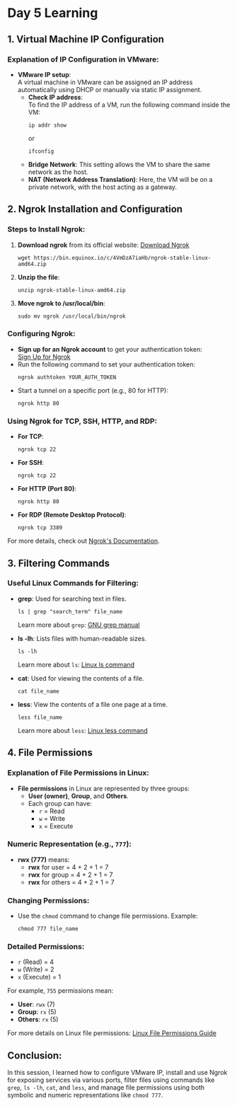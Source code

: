 # Day 5 Learning

## 1. Virtual Machine IP Configuration

### Explanation of IP Configuration in VMware:

- **VMware IP setup**:  
  A virtual machine in VMware can be assigned an IP address automatically using DHCP or manually via static IP assignment.
  - **Check IP address**:  
    To find the IP address of a VM, run the following command inside the VM:
    ```
    ip addr show
    ```
    or
    ```
    ifconfig
    ```
  - **Bridge Network**: This setting allows the VM to share the same network as the host.
  - **NAT (Network Address Translation)**: Here, the VM will be on a private network, with the host acting as a gateway.

## 2. Ngrok Installation and Configuration

### Steps to Install Ngrok:

1. **Download ngrok** from its official website:
    [Download Ngrok](https://ngrok.com/download)
    ```
    wget https://bin.equinox.io/c/4VmDzA7iaHb/ngrok-stable-linux-amd64.zip
    ```
2. **Unzip the file**:
    ```
    unzip ngrok-stable-linux-amd64.zip
    ```
3. **Move ngrok to /usr/local/bin**:
    ```
    sudo mv ngrok /usr/local/bin/ngrok
    ```

### Configuring Ngrok:

- **Sign up for an Ngrok account** to get your authentication token:  
  [Sign Up for Ngrok](https://dashboard.ngrok.com/signup)
- Run the following command to set your authentication token:
    ```
    ngrok authtoken YOUR_AUTH_TOKEN
    ```
- Start a tunnel on a specific port (e.g., 80 for HTTP):
    ```
    ngrok http 80
    ```

### Using Ngrok for TCP, SSH, HTTP, and RDP:

- **For TCP**:
    ```
    ngrok tcp 22
    ```
- **For SSH**:
    ```
    ngrok tcp 22
    ```
- **For HTTP (Port 80)**:
    ```
    ngrok http 80
    ```
- **For RDP (Remote Desktop Protocol)**:
    ```
    ngrok tcp 3389
    ```

For more details, check out [Ngrok's Documentation](https://ngrok.com/docs).

## 3. Filtering Commands

### Useful Linux Commands for Filtering:

- **grep**: Used for searching text in files.
    ```
   ls | grep "search_term" file_name
    ```
  Learn more about `grep`: [GNU grep manual](https://www.gnu.org/software/grep/manual/grep.html)

- **ls -lh**: Lists files with human-readable sizes.
    ```
    ls -lh
    ```
  Learn more about `ls`: [Linux ls command](https://man7.org/linux/man-pages/man1/ls.1.html)

- **cat**: Used for viewing the contents of a file.
    ```
    cat file_name
    ```

- **less**: View the contents of a file one page at a time.
    ```
    less file_name
    ```
  Learn more about `less`: [Linux less command](https://man7.org/linux/man-pages/man1/less.1.html)

## 4. File Permissions

### Explanation of File Permissions in Linux:

- **File permissions** in Linux are represented by three groups:
  - **User (owner)**, **Group**, and **Others**.
  - Each group can have:
    - `r` = Read
    - `w` = Write
    - `x` = Execute

### Numeric Representation (e.g., `777`):

- **rwx (777)** means:
    - **rwx** for user = 4 + 2 + 1 = 7
    - **rwx** for group = 4 + 2 + 1 = 7
    - **rwx** for others = 4 + 2 + 1 = 7

### Changing Permissions:

- Use the `chmod` command to change file permissions. Example:
    ```
    chmod 777 file_name
    ```

### Detailed Permissions:

- `r` (Read) = 4
- `w` (Write) = 2
- `x` (Execute) = 1

For example, `755` permissions mean:
- **User**: `rwx` (7)
- **Group**: `rx` (5)
- **Others**: `rx` (5)

For more details on Linux file permissions: [Linux File Permissions Guide](https://www.linux.com/training-tutorials/understanding-linux-file-permissions/)

## Conclusion:

In this session, I learned how to configure VMware IP, install and use Ngrok for exposing services via various ports, filter files using commands like `grep`, `ls -lh`, `cat`, and `less`, and manage file permissions using both symbolic and numeric representations like `chmod 777`.

